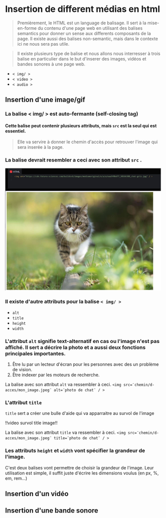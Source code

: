 # Insertion de different médias en html
>Premièrement, le HTML est un language de balisage. Il sert à la mise-en-forme du contenu d'une page web en utilisant des balises semantics pour donner un sense aux differents composants de la page. Il existe aussi des balises non-semantic, mais dans le contexte ici ne nous sera pas utile.

>Il existe plusieurs type de balise et nous allons nous interresser à trois balise en particulier dans le but d'inserer des images, vidéos et bandes sonores à une page web.
* `< img/ >`
* `< video >`
* `< audio >`

## Insertion d'une image/gif
### La balise < img/ > est auto-fermante (self-closing tag)

#### Cette balise peut contenir plusieurs attributs, mais `src` est la seul qui est essentiel.
> Elle va servire à donner le chemin d'accès pour retrouver l'image qui sera inserée à la page.
### La balise devrait resembler a ceci avec son attribut `src` .

  ![example avec attribut src](media/image_src.PNG)

### Il existe d'autre attributs pour la balise `< img/ >`
* `alt`
* `title`
* `height`
* `width`

### L'attribut `alt` signifie text-alternatif en cas ou l'image n'est pas affiché. Il sert a décrire la photo et a aussi deux fonctions principales importantes.
1. Être lu par un lecteur d'écran pour les personnes avec des un problème de vision.
2. Être indexer par les moteurs de recherche.

 La balise avec son attribut `alt` va ressembler à ceci.
`<img src=¨chemin/d-acces/mon_image.jpeg¨ alt=¨photo de chat¨ / >`

### L'attribut `title`
 `title` sert a créer une bulle d'aide qui va apparraitre au survol de l'image

!!video survol title image!!

 La balise avec son attribut `title` va ressembler à ceci. `<img src=¨chemin/d-acces/mon_image.jpeg¨ title=¨photo de chat¨ / >`

### Les attributs `height` et `width` vont spécifier la grandeur de l'image.
 C'est deux balises vont permettre de choisir la grandeur de l'image. Leur utilisation est simple, il suffit juste d'écrire les dimensions voulus (en px, %, em, rem...)


## Insertion d'un vidéo

## Insertion d'une bande sonore

